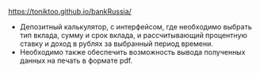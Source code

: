 https://toniktoo.github.io/bankRussia/

- Депозитный калькулятор, с интерфейсом, где необходимо выбрать тип вклада, сумму и срок вклада, и рассчитывающий процентную ставку и доход в рублях за выбранный период времени.
- Необходимо также обеспечить возможность вывода полученных данных на печать в формате pdf.
